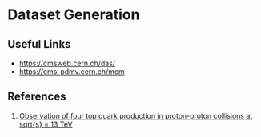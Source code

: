 # Dataset Generation

## Useful Links
- https://cmsweb.cern.ch/das/
- https://cms-pdmv.cern.ch/mcm

## References
1. [Observation of four top quark production in proton-proton collisions at sqrt{s} = 13 TeV](https://cms-results.web.cern.ch/cms-results/public-results/publications/TOP-22-013/index.html)
